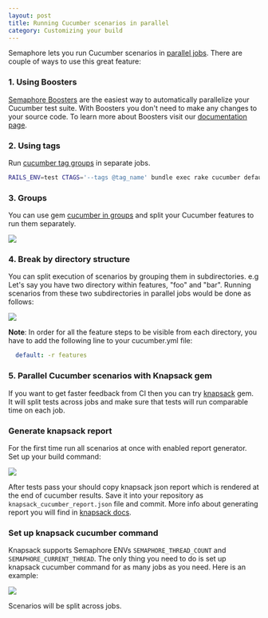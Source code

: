 ```yaml
---
layout: post
title: Running Cucumber scenarios in parallel
category: Customizing your build
---
```


Semaphore lets you run Cucumber scenarios in [parallel
jobs](https://semaphoreci.com/parallelism). There are couple of ways to use this
great feature:

### 1. Using Boosters

[Semaphore Boosters](/docs/about-boosters.html) are the easiest way to automatically parallelize your Cucumber test suite. With Boosters you don't need to make any changes to your source code. To learn more about Boosters visit our [documentation page](/docs/about-boosters.html).

### 2. Using tags

Run [cucumber tag groups](https://github.com/cucumber/cucumber/wiki/Tags) in
separate jobs.

```bash
RAILS_ENV=test CTAGS='--tags @tag_name' bundle exec rake cucumber default: features
```

### 3. Groups

You can use gem [cucumber in
groups](https://github.com/cloudcastle/cucumber_in_groups) and split your
Cucumber features to run them separately.

<img src="/docs/assets/img/running-cucumber-scenarios-in-threads/group_threads.png" class="img-bordered-padding img-responsive">

### 4. Break by directory structure

You can split execution of scenarios by grouping them in subdirectories.  e.g
Let's say you have two directory within features, "foo" and "bar".  Running
scenarios from these two subdirectories in parallel jobs would be done as
follows:

<img src="/docs/assets/img/running-cucumber-scenarios-in-threads/directory_threads.png" class="img-bordered-padding img-responsive">

__Note__: In order for all the feature steps to be visible from each directory,
 you have to add the following line to your cucumber.yml file:

```yml
  default: -r features
```

### 5. Parallel Cucumber scenarios with Knapsack gem

If you want to get faster feedback from CI then you can try
[knapsack](https://github.com/ArturT/knapsack) gem. It will split tests across
jobs and make sure that tests will run comparable time on each job.

### Generate knapsack report

For the first time run all scenarios at once with enabled report generator. Set
up your build command:

<img src="/docs/assets/img/running-cucumber-scenarios-in-threads/knapsack-generate-report.png" class="img-bordered-padding img-responsive">

After tests pass your should copy knapsack json report which is rendered at the
end of cucumber results. Save it into your repository as
`knapsack_cucumber_report.json` file and commit. More info about generating
report you will find in [knapsack
docs](https://github.com/ArturT/knapsack#usage).

### Set up knapsack cucumber command

Knapsack supports Semaphore ENVs `SEMAPHORE_THREAD_COUNT` and
`SEMAPHORE_CURRENT_THREAD`. The only thing you need to do is set up knapsack
cucumber command for as many jobs as you need. Here is an example:

<img src="/docs/assets/img/running-cucumber-scenarios-in-threads/knapsack-config-threads.png" class="img-bordered-padding img-responsive">

Scenarios will be split across jobs.

